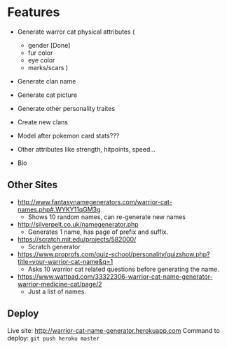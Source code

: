 # Features

- Generate warror cat physical attributes (
    - gender [Done]
    - fur color
    - eye color
    - marks/scars
)

- Generate clan name

- Generate cat picture
- Generate other personality traites
- Create new clans

- Model after pokemon card stats???
- Other attributes like strength, hitpoints, speed...
- Bio

## Other Sites

- http://www.fantasynamegenerators.com/warrior-cat-names.php#.WYKY11qGM3g
    - Shows 10 random names, can re-generate new names
- http://silverpelt.co.uk/namegenerator.php
    - Generates 1 name, has page of prefix and suffix.
- https://scratch.mit.edu/projects/582000/
    - Scratch generator
- https://www.proprofs.com/quiz-school/personality/quizshow.php?title=your-warrior-cat-name&q=1
    - Asks 10 warrior cat related questions before generating the name.
- https://www.wattpad.com/33322306-warrior-cat-name-generator-warrior-medicine-cat/page/2
    - Just a list of names.

## Deploy
Live site: http://warrior-cat-name-generator.herokuapp.com
Command to deploy: `git push heroku master`
